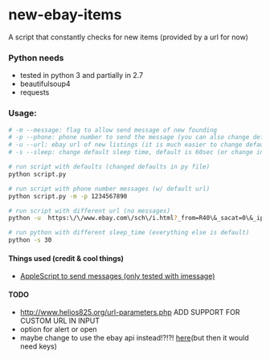 # new-ebay-items
A script that constantly checks for new items (provided by a url for now)

### Python needs
- tested in python 3 and partially in 2.7
- beautifulsoup4
- requests

### Usage:
```bash
# -m --message: flag to allow send message of new founding
# -p --phone: phone number to send the message (you can also change defaults in python file instead)(this does not turn on messages, you still need -m)
# -u --url: ebay url of new listings (it is much easier to change default in py file (also make sure url is for new listings))
# -s --sleep: change default sleep time, default is 60sec (or change in py file)

# run script with defaults (changed defaults in py file)
python script.py

# run script with phone number messages (w/ default url)
python script.py -m -p 1234567890

# run script with different url (no messages)
python -u  https:\/\/www.ebay.com\/sch\/i.html?_from=R40\&_sacat=0\&_ipg=50%27\&_nkw=yeezy+boost+350+v2\&_sop=10

# run python with different sleep_time (everything else is default)
python -s 30
```

#### Things used (credit & cool things)
- [AppleScript to send messages (only tested with imessage)](https://stackoverflow.com/questions/11812184/how-to-send-an-imessage-text-with-applescript-only-in-provided-service/19483011#19483011)

#### TODO
- http://www.helios825.org/url-parameters.php ADD SUPPORT FOR CUSTOM URL IN INPUT
- option for alert or open
- maybe change to use the ebay api instead!?!?! [here](https://developer.ebay.com/Devzone/finding/CallRef/findItemsAdvanced.html)(but then it would need keys)
